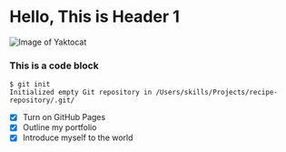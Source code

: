 # Hello, This is Header 1

![Image of Yaktocat](https://octodex.github.com/images/yaktocat.png)

### This is a code block
```
$ git init
Initialized empty Git repository in /Users/skills/Projects/recipe-repository/.git/
```
- [x] Turn on GitHub Pages
- [x] Outline my portfolio
- [x] Introduce myself to the world
